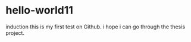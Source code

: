 # hello-world11
induction
this is my first test on Github. 
i hope i can go through the thesis project. 
